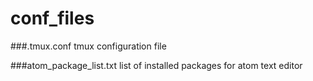 # conf_files

###.tmux.conf
tmux configuration file

###atom_package_list.txt
list of installed packages for atom text editor
